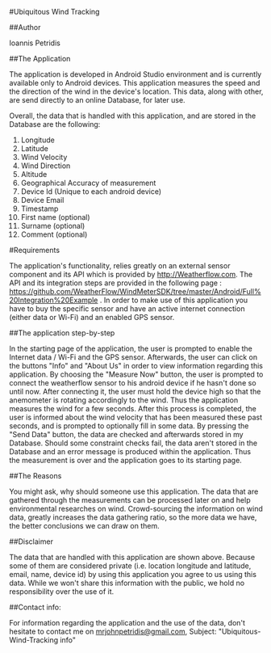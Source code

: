 #Ubiquitous Wind Tracking

##Author

Ioannis Petridis


##The Application

The application is developed in Android Studio environment and is currently available only to Android devices. This application measures the speed and the direction of the wind in the device's location. This data, along with other, are send directly to an online Database, for later use.

Overall, the data that is handled with this application, and are stored in the Database are the following:

1. Longitude 
2. Latitude 
3. Wind Velocity 
4. Wind Direction 
5. Altitude 
6. Geographical Accuracy of measurement 
7. Device Id (Unique to each android device)
8. Device Email
9. Timestamp 
10. First name (optional)
11. Surname (optional)
12. Comment (optional)


#Requirements

The application's functionality, relies greatly on an external sensor component and its API which is provided by http://Weatherflow.com. The API and its integration steps are provided in the following page : https://github.com/WeatherFlow/WindMeterSDK/tree/master/Android/Full%20Integration%20Example . In order to make use of this application you have to buy the specific sensor and have an active internet connection (either data or Wi-Fi) and an enabled GPS sensor.


##The application step-by-step

In the starting page of the application, the user is prompted to enable the Internet data / Wi-Fi and the GPS sensor. Afterwards, the user can click on the buttons "Info" and "About Us" in order to view information regarding this application. By choosing the "Measure Now" button, the user is prompted to connect the weatherflow sensor to his android device if he hasn't done so until now. After connecting it, the user must hold the device high so that the anemometer is rotating accordingly to the wind. Thus the application measures the wind for a few seconds. After this process is completed, the user is informed about the wind velocity that has been measured these past seconds, and is prompted to optionally fill in some data. By pressing the "Send Data" button, the data are checked and afterwards stored in my Database. Should some constraint checks fail, the data aren't stored in the Database and an error message is produced within the application. Thus the measurement is over and the application goes to its starting page.


##The Reasons

You might ask, why should someone use this application. The data that are gathered through the measurements can be processed later on and help environmental researches on wind. Crowd-sourcing the information on wind data, greatly increases the data gathering ratio, so the more data we have, the better conclusions we can draw on them.

##Disclaimer

The data that are handled with this application are shown above. Because some of them are considered private (i.e. location longitude and latitude, email, name, device id) by using this application you agree to us using this data. While we won't share this information with the public, we hold no responsibility over the use of it.

##Contact info:

For information regarding the application and the use of the data, don't hesitate to contact me on mrjohnpetridis@gmail.com, Subject: "Ubiquitous-Wind-Tracking info"
